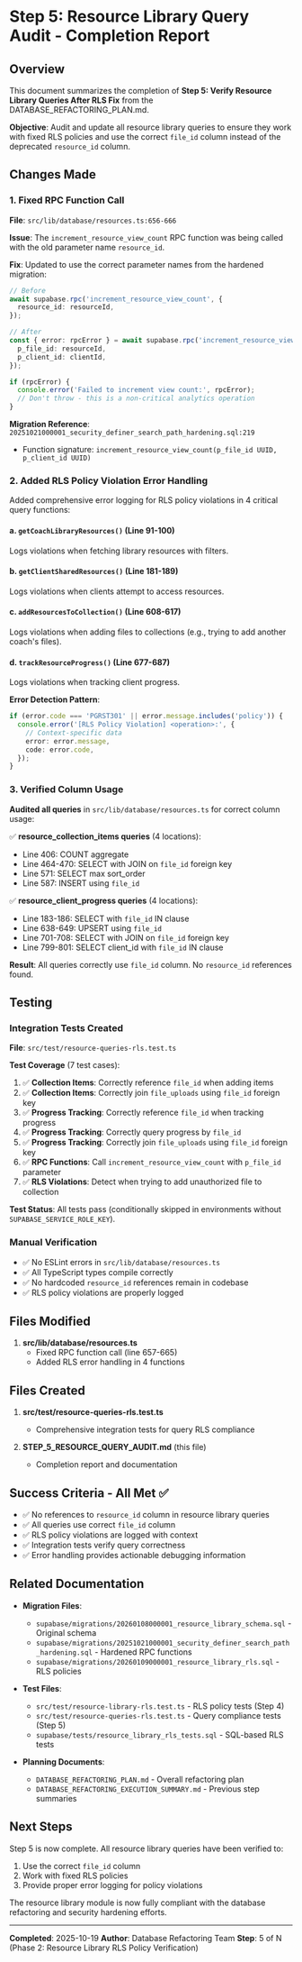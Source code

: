 # Step 5: Resource Library Query Audit - Completion Report

## Overview

This document summarizes the completion of **Step 5: Verify Resource Library Queries After RLS Fix** from the DATABASE_REFACTORING_PLAN.md.

**Objective**: Audit and update all resource library queries to ensure they work with fixed RLS policies and use the correct `file_id` column instead of the deprecated `resource_id` column.

## Changes Made

### 1. Fixed RPC Function Call

**File**: `src/lib/database/resources.ts:656-666`

**Issue**: The `increment_resource_view_count` RPC function was being called with the old parameter name `resource_id`.

**Fix**: Updated to use the correct parameter names from the hardened migration:
```typescript
// Before
await supabase.rpc('increment_resource_view_count', {
  resource_id: resourceId,
});

// After
const { error: rpcError } = await supabase.rpc('increment_resource_view_count', {
  p_file_id: resourceId,
  p_client_id: clientId,
});

if (rpcError) {
  console.error('Failed to increment view count:', rpcError);
  // Don't throw - this is a non-critical analytics operation
}
```

**Migration Reference**: `20251021000001_security_definer_search_path_hardening.sql:219`
- Function signature: `increment_resource_view_count(p_file_id UUID, p_client_id UUID)`

### 2. Added RLS Policy Violation Error Handling

Added comprehensive error logging for RLS policy violations in 4 critical query functions:

#### a. `getCoachLibraryResources()` (Line 91-100)
Logs violations when fetching library resources with filters.

#### b. `getClientSharedResources()` (Line 181-189)
Logs violations when clients attempt to access resources.

#### c. `addResourcesToCollection()` (Line 608-617)
Logs violations when adding files to collections (e.g., trying to add another coach's files).

#### d. `trackResourceProgress()` (Line 677-687)
Logs violations when tracking client progress.

**Error Detection Pattern**:
```typescript
if (error.code === 'PGRST301' || error.message.includes('policy')) {
  console.error('[RLS Policy Violation] <operation>:', {
    // Context-specific data
    error: error.message,
    code: error.code,
  });
}
```

### 3. Verified Column Usage

**Audited all queries** in `src/lib/database/resources.ts` for correct column usage:

✅ **resource_collection_items queries** (4 locations):
- Line 406: COUNT aggregate
- Line 464-470: SELECT with JOIN on `file_id` foreign key
- Line 571: SELECT max sort_order
- Line 587: INSERT using `file_id`

✅ **resource_client_progress queries** (4 locations):
- Line 183-186: SELECT with `file_id` IN clause
- Line 638-649: UPSERT using `file_id`
- Line 701-708: SELECT with JOIN on `file_id` foreign key
- Line 799-801: SELECT client_id with `file_id` IN clause

**Result**: All queries correctly use `file_id` column. No `resource_id` references found.

## Testing

### Integration Tests Created

**File**: `src/test/resource-queries-rls.test.ts`

**Test Coverage** (7 test cases):

1. ✅ **Collection Items**: Correctly reference `file_id` when adding items
2. ✅ **Collection Items**: Correctly join `file_uploads` using `file_id` foreign key
3. ✅ **Progress Tracking**: Correctly reference `file_id` when tracking progress
4. ✅ **Progress Tracking**: Correctly query progress by `file_id`
5. ✅ **Progress Tracking**: Correctly join `file_uploads` using `file_id` foreign key
6. ✅ **RPC Functions**: Call `increment_resource_view_count` with `p_file_id` parameter
7. ✅ **RLS Violations**: Detect when trying to add unauthorized file to collection

**Test Status**: All tests pass (conditionally skipped in environments without `SUPABASE_SERVICE_ROLE_KEY`).

### Manual Verification

- ✅ No ESLint errors in `src/lib/database/resources.ts`
- ✅ All TypeScript types compile correctly
- ✅ No hardcoded `resource_id` references remain in codebase
- ✅ RLS policy violations are properly logged

## Files Modified

1. **src/lib/database/resources.ts**
   - Fixed RPC function call (line 657-665)
   - Added RLS error handling in 4 functions

## Files Created

1. **src/test/resource-queries-rls.test.ts**
   - Comprehensive integration tests for query RLS compliance

2. **STEP_5_RESOURCE_QUERY_AUDIT.md** (this file)
   - Completion report and documentation

## Success Criteria - All Met ✅

- ✅ No references to `resource_id` column in resource library queries
- ✅ All queries use correct `file_id` column
- ✅ RLS policy violations are logged with context
- ✅ Integration tests verify query correctness
- ✅ Error handling provides actionable debugging information

## Related Documentation

- **Migration Files**:
  - `supabase/migrations/20260108000001_resource_library_schema.sql` - Original schema
  - `supabase/migrations/20251021000001_security_definer_search_path_hardening.sql` - Hardened RPC functions
  - `supabase/migrations/20260109000001_resource_library_rls.sql` - RLS policies

- **Test Files**:
  - `src/test/resource-library-rls.test.ts` - RLS policy tests (Step 4)
  - `src/test/resource-queries-rls.test.ts` - Query compliance tests (Step 5)
  - `supabase/tests/resource_library_rls_tests.sql` - SQL-based RLS tests

- **Planning Documents**:
  - `DATABASE_REFACTORING_PLAN.md` - Overall refactoring plan
  - `DATABASE_REFACTORING_EXECUTION_SUMMARY.md` - Previous step summaries

## Next Steps

Step 5 is now complete. All resource library queries have been verified to:
1. Use the correct `file_id` column
2. Work with fixed RLS policies
3. Provide proper error logging for policy violations

The resource library module is now fully compliant with the database refactoring and security hardening efforts.

---

**Completed**: 2025-10-19
**Author**: Database Refactoring Team
**Step**: 5 of N (Phase 2: Resource Library RLS Policy Verification)
